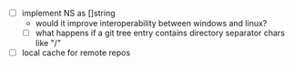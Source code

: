 - [ ] implement NS as []string
  - would it improve interoperability between windows and linux?
  - [ ] what happens if a git tree entry contains directory separator chars like "/"
- [ ] local cache for remote repos